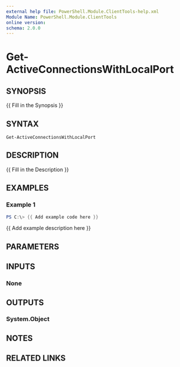 ```yaml
---
external help file: PowerShell.Module.ClientTools-help.xml
Module Name: PowerShell.Module.ClientTools
online version:
schema: 2.0.0
---
```


# Get-ActiveConnectionsWithLocalPort

## SYNOPSIS
{{ Fill in the Synopsis }}

## SYNTAX

```
Get-ActiveConnectionsWithLocalPort
```

## DESCRIPTION
{{ Fill in the Description }}

## EXAMPLES

### Example 1
```powershell
PS C:\> {{ Add example code here }}
```

{{ Add example description here }}

## PARAMETERS

## INPUTS

### None

## OUTPUTS

### System.Object
## NOTES

## RELATED LINKS
